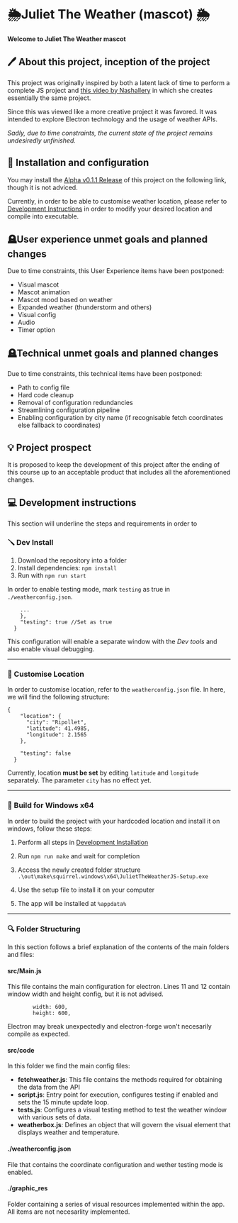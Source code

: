 # 🌦️​ Juliet The Weather (mascot) 🌦️

**Welcome to Juliet The Weather mascot**

## 🖊️​ About this project, inception of the project

This project was originally inspired by both a latent lack of time to perform a complete JS project and
[this video by Nashallery](https://www.youtube.com/watch?v=4TODW-IP4XM) in which she creates essentially the same project. 

Since this was viewed like a more creative project it was favored. It was intended to explore Electron technology and the usage of weather APIs.

*Sadly, due to time constraints, the current state of the project remains undesiredly unfinished.*

## 🔧​ Installation and configuration

You may install the [Alpha v0.1.1 Release](https://github.com/w0nd3rl4nd/JulietTheWeatherJS/releases/tag/v0.1.1-alpha) of this project on the following link, though it is not adviced.

Currently, in order to be able to customise weather location, please refer to [Development Instructions](#development-instructions) in order to modify your desired location and compile into executable.

## 🪦​ User experience unmet goals and planned changes
Due to time constraints, this User Experience items have been postponed:
* Visual mascot
* Mascot animation
* Mascot mood based on weather
* Expanded weather (thunderstorm and others)
* Visual config
* Audio
* Timer option

## 🪦​ Technical unmet goals and planned changes
Due to time constraints, this technical items have been postponed:
* Path to config file
* Hard code cleanup
* Removal of configuration redundancies
* Streamlining configuration pipeline
* Enabling configuration by city name (if recognisable fetch coordinates else fallback to coordinates)

## 💡 Project prospect
It is proposed to keep the development of this project after the ending of this course up to an acceptable product that includes all the aforementioned changes.

## 💻​ Development instructions

This section will underline the steps and requirements in order to 

### 🪛 Dev Install

1. Download the repository into a folder
2. Install dependencies: `npm install`
3. Run with `npm run start`

In order to enable testing mode, mark ```testing``` as true in ```./weatherconfig.json```.

```
    ...
    },
    "testing": true //Set as true
  }
```

This configuration will enable a separate window with the *Dev tools* and also enable visual debugging.

---

### 📌​ Customise Location

In order to customise location, refer to the ```weatherconfig.json``` file. In here, we will find the following structure:

```
{
    "location": {
      "city": "Ripollet",
      "latitude": 41.4985,
      "longitude": 2.1565
    },

    "testing": false
  }
```

Currently, location **must be set** by editing ```latitude``` and ```longitude``` separately. The parameter ```city``` has no effect yet.

---

### 🧱 Build for Windows x64

In order to build the project with your hardcoded location and install it on windows, follow these steps:

1. Perform all steps in [Development Installation](#-dev-install) 

2. Run ```npm run make``` and wait for completion

3. Access the newly created folder structure ```.\out\make\squirrel.windows\x64\JulietTheWeatherJS-Setup.exe```

4. Use the setup file to install it on your computer

5. The app will be installed at ```%appdata%```

---

### 🔍 Folder Structuring
In this section follows a brief explanation of the contents of the main folders and files:

#### src/Main.js

This file contains the main configuration for electron.
Lines 11 and 12 contain window width and height config, but it is not advised.

```
        width: 600,
        height: 600,
```

Electron may break unexpectedly and electron-forge won't necesarily compile as expected.

#### src/code

In this folder we find the main config files:

* **fetchweather.js**: This file contains the methods required for obtaining the data from the API
* **script.js**: Entry point for execution, configures testing if enabled and sets the 15 minute update loop.
* **tests.js**: Configures a visual testing method to test the weather window with various sets of data.
* **weatherbox.js**: Defines an object that will govern the visual element that displays weather and temperature.
#### ./weatherconfig.json

File that contains the coordinate configuration and wether testing mode is enabled.
#### ./graphic_res

Folder containing a series of visual resources implemented within the app. All items are not necesarlity implemented.